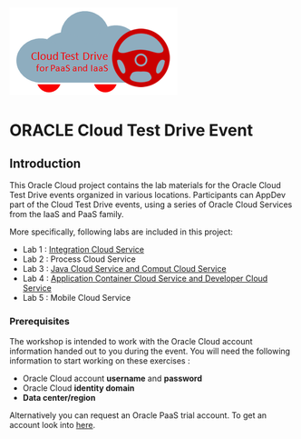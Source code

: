 ![](common/images/customer.logo.png)
---
# ORACLE Cloud Test Drive Event #

## Introduction ##

This Oracle Cloud project contains the lab materials for the Oracle Cloud Test Drive events organized in various locations.  Participants can AppDev part of the Cloud Test Drive events, using a series of Oracle Cloud Services from the IaaS and PaaS family.  

More specifically, following labs are included in this project:
+ Lab 1 : [Integration Cloud Service](https://github.com/CloudTestDrive/EventLabs/blob/master/Integration/readme.md)
+ Lab 2 : Process Cloud Service
+ Lab 3 : [Java Cloud Service and Comput Cloud Service](https://github.com/CloudTestDrive/EventLabs/blob/master/AppDev/README.md)
+ Lab 4 : [Application Container Cloud Service and Developer Cloud Service](https://github.com/CloudTestDrive/EventLabs/blob/master/AppDev/README.md)
+ Lab 5 : Mobile Cloud Service

### Prerequisites ###

The workshop is intended to work with the Oracle Cloud account information handed out to you during the event.  You will need the following information to start working on these exercises :

+ Oracle Cloud account **username** and **password**
+ Oracle Cloud **identity domain**
+ **Data center/region**

Alternatively you can request an Oracle PaaS trial account. To get an account look into [here](common/request.for.trial.md).

